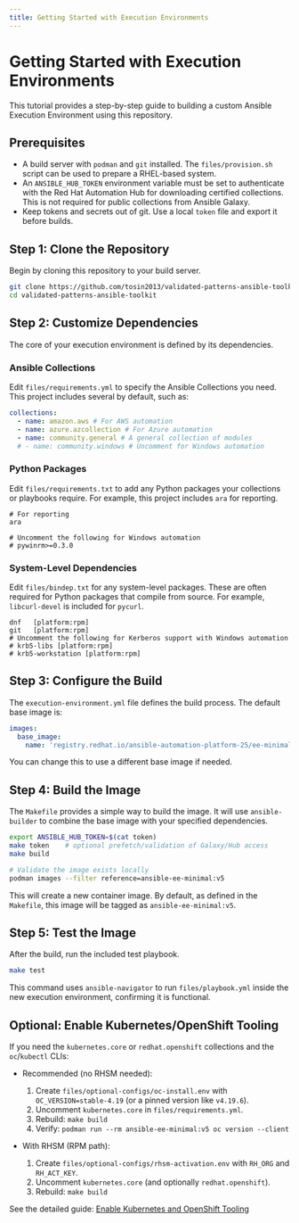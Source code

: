```yaml
---
title: Getting Started with Execution Environments
---
```


# Getting Started with Execution Environments

This tutorial provides a step-by-step guide to building a custom Ansible Execution Environment using this repository.

## Prerequisites

- A build server with `podman` and `git` installed. The `files/provision.sh` script can be used to prepare a RHEL-based system.
- An `ANSIBLE_HUB_TOKEN` environment variable must be set to authenticate with the Red Hat Automation Hub for downloading certified collections. This is not required for public collections from Ansible Galaxy.
- Keep tokens and secrets out of git. Use a local `token` file and export it before builds.

## Step 1: Clone the Repository

Begin by cloning this repository to your build server.

```bash
git clone https://github.com/tosin2013/validated-patterns-ansible-toolkit.git
cd validated-patterns-ansible-toolkit
```

## Step 2: Customize Dependencies

The core of your execution environment is defined by its dependencies.

### Ansible Collections

Edit `files/requirements.yml` to specify the Ansible Collections you need. This project includes several by default, such as:

```yaml
collections:
  - name: amazon.aws # For AWS automation
  - name: azure.azcollection # For Azure automation
  - name: community.general # A general collection of modules
  # - name: community.windows # Uncomment for Windows automation
```

### Python Packages

Edit `files/requirements.txt` to add any Python packages your collections or playbooks require. For example, this project includes `ara` for reporting.

```
# For reporting
ara

# Uncomment the following for Windows automation
# pywinrm>=0.3.0
```

### System-Level Dependencies

Edit `files/bindep.txt` for any system-level packages. These are often required for Python packages that compile from source. For example, `libcurl-devel` is included for `pycurl`.

```
dnf   [platform:rpm]
git   [platform:rpm]
# Uncomment the following for Kerberos support with Windows automation
# krb5-libs [platform:rpm]
# krb5-workstation [platform:rpm]
```

## Step 3: Configure the Build

The `execution-environment.yml` file defines the build process. The default base image is:

```yaml
images:
  base_image:
    name: 'registry.redhat.io/ansible-automation-platform-25/ee-minimal-rhel9:latest'
```

You can change this to use a different base image if needed.

## Step 4: Build the Image

The `Makefile` provides a simple way to build the image. It will use `ansible-builder` to combine the base image with your specified dependencies.

```bash
export ANSIBLE_HUB_TOKEN=$(cat token)
make token    # optional prefetch/validation of Galaxy/Hub access
make build

# Validate the image exists locally
podman images --filter reference=ansible-ee-minimal:v5
```
This will create a new container image. By default, as defined in the `Makefile`, this image will be tagged as `ansible-ee-minimal:v5`.

## Step 5: Test the Image

After the build, run the included test playbook.

```bash
make test
```

This command uses `ansible-navigator` to run `files/playbook.yml` inside the new execution environment, confirming it is functional.

## Optional: Enable Kubernetes/OpenShift Tooling

If you need the `kubernetes.core` or `redhat.openshift` collections and the `oc`/`kubectl` CLIs:

- Recommended (no RHSM needed):
  1) Create `files/optional-configs/oc-install.env` with `OC_VERSION=stable-4.19` (or a pinned version like `v4.19.6`).
  2) Uncomment `kubernetes.core` in `files/requirements.yml`.
  3) Rebuild: `make build`
  4) Verify: `podman run --rm ansible-ee-minimal:v5 oc version --client`

- With RHSM (RPM path):
  1) Create `files/optional-configs/rhsm-activation.env` with `RH_ORG` and `RH_ACT_KEY`.
  2) Uncomment `kubernetes.core` (and optionally `redhat.openshift`).
  3) Rebuild: `make build`

See the detailed guide: [Enable Kubernetes and OpenShift Tooling](../how-to/enable-kubernetes-openshift.md)
